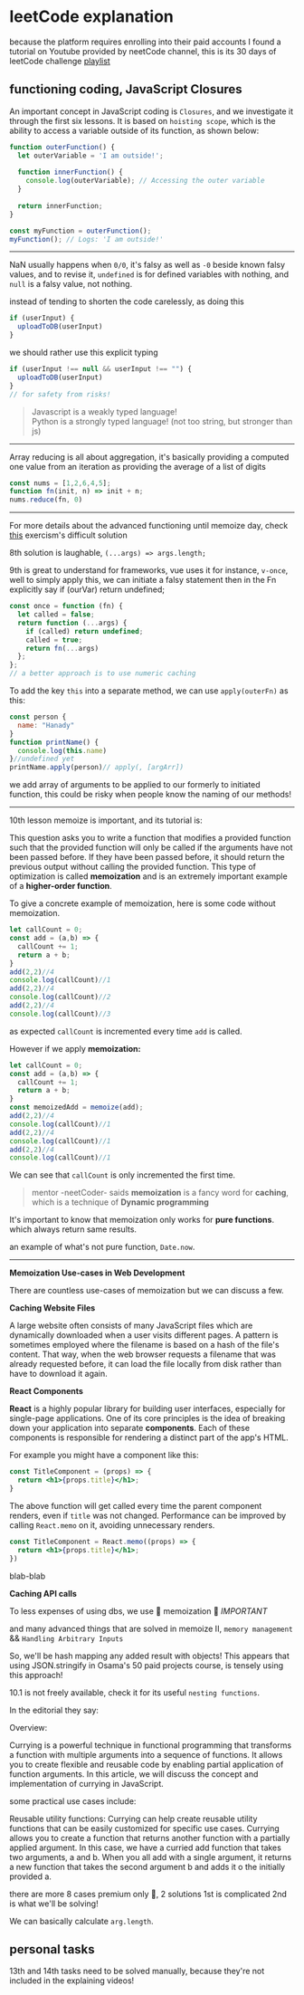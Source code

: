 # leetCode explanation

because the platform requires enrolling into their paid accounts I found a tutorial on Youtube provided by neetCode channel, this is its 30 days of leetCode challenge [playlist](https://www.youtube.com/playlist?list=PLQpVsaqBj4RIpDQIVowFni58LsK4cM9Qz)

## functioning coding, **JavaScript Closures**

An important concept in JavaScript coding is `Closures`, and we investigate it through the first six lessons. It is based on `hoisting scope`, which is the ability to access a variable outside of its function, as shown below:

```javascript
function outerFunction() {
  let outerVariable = 'I am outside!';
  
  function innerFunction() {
    console.log(outerVariable); // Accessing the outer variable
  }
  
  return innerFunction;
}

const myFunction = outerFunction();
myFunction(); // Logs: 'I am outside!'
```

---

NaN usually happens when `0/0`, it's falsy as well as `-0` beside known falsy values, and to revise it, `undefined` is for defined variables with nothing, and `null` is a falsy value, not nothing.

instead of tending to shorten the code carelessly, as doing this

```js
if (userInput) {
  uploadToDB(userInput)
}
```

we should rather use this explicit typing

```js
if (userInput !== null && userInput !== "") {
  uploadToDB(userInput)
}
// for safety from risks!
```

> Javascript is a weakly typed language!  
> Python is a strongly typed language! (not too string, but stronger than js)

---

Array reducing is all about aggregation, it's basically providing a computed one value from an iteration as providing the average of a list of digits

```js
const nums = [1,2,6,4,5];
function fn(init, n) => init + n;
nums.reduce(fn, 0)
```

---

For more details about the advanced functioning until memoize day, check [this](../../exercism/javascript/12-23/coordinate-transformation.js) exercism's difficult solution

8th solution is laughable, `(...args) => args.length;`

9th is great to understand for frameworks, vue uses it for instance, `v-once`, well to simply apply this, we can initiate a falsy statement then in the Fn explicitly say if (ourVar) return undefined;

```js
const once = function (fn) {
  let called = false;
  return function (...args) {
    if (called) return undefined;
    called = true;
    return fn(...args)
  };
};
// a better approach is to use numeric caching
```

To add the key `this` into a separate method, we can use `apply(outerFn)` as this:

```js
const person {
  name: "Hanady"
}
function printName() {
  console.log(this.name)
}//undefined yet
printName.apply(person)// apply(, [argArr])
```

we add array of arguments to be applied to our formerly to initiated function, this could be risky when people know the naming of our methods!

---

10th lesson memoize is important, and its tutorial is:

This question asks you to write a function that modifies a provided function such that the provided function will only be called if the arguments have not been passed before. If they have been passed before, it should return the previous output without calling the provided function. This type of optimization is called **memoization** and is an extremely important example of a **higher-order function**.

To give a concrete example of memoization, here is some code
without memoization.

```js
let callCount = 0;
const add = (a,b) => {
  callCount += 1;
  return a + b;
}
add(2,2)//4
console.log(callCount)//1
add(2,2)//4
console.log(callCount)//2
add(2,2)//4
console.log(callCount)//3
```

as expected `callCount` is incremented every time `add` is called.

However if we apply **memoization:**

```js
let callCount = 0;
const add = (a,b) => {
  callCount += 1;
  return a + b;
}
const memoizedAdd = memoize(add);
add(2,2)//4
console.log(callCount)//1
add(2,2)//4
console.log(callCount)//1
add(2,2)//4
console.log(callCount)//1
```

We can see that `callCount` is only incremented the first time.

> mentor -neetCoder- saids **memoization** is a fancy word for **caching**, which is a technique of **Dynamic programming**

It's important to know that memoization only works for **pure functions**. which always return same results.

an example of what's not pure function, `Date.now`.

---

**Memoization Use-cases in Web Development**

There are countless use-cases of memoization but we can discuss a few.

**Caching Website Files**

A large website often consists of many JavaScript files which are dynamically downloaded when a user visits different pages. A pattern is sometimes employed where the filename is based on a hash of the file's content. That way, when the web browser requests a filename that was already requested before, it can load the file locally from disk rather than have to download it again.

**React Components**

**React** is a highly popular library for building user interfaces, especially for single-page applications. One of its core principles is the idea of breaking down your application into separate **components**. Each of these components is responsible for rendering a distinct part of the app's HTML.

For example you might have a component like this:

```jsx
const TitleComponent = (props) => {
  return <h1>{props.title}</h1>;
}
```

The above function will get called every time the parent component renders, even if `title` was not changed. Performance can be improved by calling `React.memo` on it, avoiding unnecessary renders.

```jsx
const TitleComponent = React.memo((props) => {
  return <h1>{props.title}</h1>;
})
```

blab-blab

**Caching API calls**

To less expenses of using dbs, we use 🔴 memoization 🔴 *IMPORTANT*


and many advanced things that are solved in memoize II, `memory management` && `Handling Arbitrary Inputs`

So, we'll be hash mapping any added result with objects!
This appears that using JSON.stringify in Osama's 50 paid projects course, is tensely using this approach!

10.1 is not freely available, check it for its useful `nesting functions`.

In the editorial they say:

Overview:

Currying is a powerful technique in functional programming that transforms a function with multiple arguments into a sequence of functions. It allows you to create flexible and reusable code by enabling partial application of function arguments. In this article, we will discuss the concept and implementation of currying in JavaScript.

some practical use cases include:

Reusable utility functions: Currying can help create reusable utility functions that can be easily customized for specific use cases. Currying allows you to create a function that returns another function with a partially applied argument. In this case, we have a curried add function that takes two arguments, a and b. When you all add with a single argument, it returns a new function that takes the second argument b and adds it o the initially provided a.

there are more 8 cases  premium only 💩, 2 solutions 1st is complicated 2nd is what we'll be solving!

We can basically calculate `arg.length`.

## personal tasks

13th and 14th tasks need to be solved manually, because they're not included in the explaining videos!
